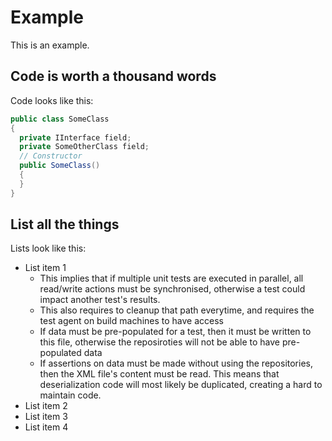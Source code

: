 # Example

This is an example.

## Code is worth a thousand words

Code looks like this:

```csharp
public class SomeClass
{
  private IInterface field;
  private SomeOtherClass field;
  // Constructor
  public SomeClass()
  {
  }
}
```

## List all the things

Lists look like this:

* List item 1
	* This implies that if multiple unit tests are executed in parallel, all read/write actions must be synchronised, otherwise a test could impact another test's results.
	* This also requires to cleanup that path everytime, and requires the test agent on build machines to have access
	* If data must be pre-populated for a test, then it must be written to this file, otherwise the reposiroties will not be able to have pre-populated data
	* If assertions on data must be made without using the repositories, then the XML file's content must be read. This means that deserialization code will most likely be duplicated, creating a hard to maintain code.
* List item 2
* List item 3
* List item 4